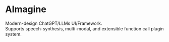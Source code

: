 # AImagine

Modern-design ChatGPT/LLMs UI/Framework.<br/>
Supports speech-synthesis, multi-modal, and extensible function call plugin system.<br/>